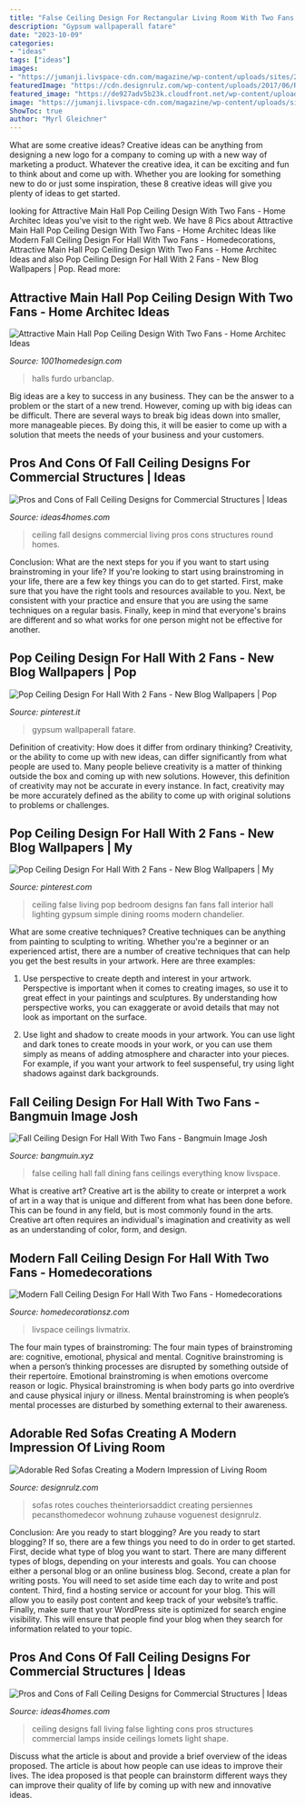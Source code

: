 ```yaml
---
title: "False Ceiling Design For Rectangular Living Room With Two Fans : Pop Ceiling Design For Hall With 2 Fans"
description: "Gypsum wallpaperall fatare"
date: "2023-10-09"
categories:
- "ideas"
tags: ["ideas"]
images:
- "https://jumanji.livspace-cdn.com/magazine/wp-content/uploads/sites/2/2020/08/13010926/Cover-19.png"
featuredImage: "https://cdn.designrulz.com/wp-content/uploads/2017/06/Red-Sofas-interior-16.jpg"
featured_image: "https://de927adv5b23k.cloudfront.net/wp-content/uploads/2018/08/30151826/furdo-51.jpeg"
image: "https://jumanji.livspace-cdn.com/magazine/wp-content/uploads/sites/2/2020/08/13010926/Cover-19.png"
ShowToc: true
author: "Myrl Gleichner"
---
```



What are some creative ideas?
Creative ideas can be anything from designing a new logo for a company to coming up with a new way of marketing a product. Whatever the creative idea, it can be exciting and fun to think about and come up with. Whether you are looking for something new to do or just some inspiration, these 8 creative ideas will give you plenty of ideas to get started.

	

		
looking for Attractive Main Hall Pop Ceiling Design With Two Fans - Home Architec Ideas you've visit to the right web. We have 8 Pics about Attractive Main Hall Pop Ceiling Design With Two Fans - Home Architec Ideas like Modern Fall Ceiling Design For Hall With Two Fans - Homedecorations, Attractive Main Hall Pop Ceiling Design With Two Fans - Home Architec Ideas and also Pop Ceiling Design For Hall With 2 Fans - New Blog Wallpapers | Pop. Read more:
		
    
## Attractive Main Hall Pop Ceiling Design With Two Fans - Home Architec Ideas

<img loading=lazy src="https://de927adv5b23k.cloudfront.net/wp-content/uploads/2018/08/30151826/furdo-51.jpeg" onerror="this.onerror=null;this.src='https://tse3.mm.bing.net/th?id=OIP.yo99v2WwNl_VEvxrwusKnAHaFG&amp;pid=15.1';" alt="Attractive Main Hall Pop Ceiling Design With Two Fans - Home Architec Ideas">

_Source: 1001homedesign.com_

>halls furdo urbanclap. 

	

Big ideas are a key to success in any business. They can be the answer to a problem or the start of a new trend. However, coming up with big ideas can be difficult. There are several ways to break big ideas down into smaller, more manageable pieces. By doing this, it will be easier to come up with a solution that meets the needs of your business and your customers.

    
## Pros And Cons Of Fall Ceiling Designs For Commercial Structures | Ideas

<img loading=lazy src="http://www.ideas4homes.com/wp-content/uploads/2015/08/Mesmerizing-Living-Room-with-White-Sofa-and-Round-Table-under-Awesome-Fall-Ceiling-Designs.jpg" onerror="this.onerror=null;this.src='https://tse4.mm.bing.net/th?id=OIP.a3NDmX5nE2qOsvUGH0unBQHaFj&amp;pid=15.1';" alt="Pros and Cons of Fall Ceiling Designs for Commercial Structures | Ideas">

_Source: ideas4homes.com_

>ceiling fall designs commercial living pros cons structures round homes. 

	

Conclusion: What are the next steps for you if you want to start using brainstroming in your life?
If you're looking to start using brainstroming in your life, there are a few key things you can do to get started. First, make sure that you have the right tools and resources available to you. Next, be consistent with your practice and ensure that you are using the same techniques on a regular basis. Finally, keep in mind that everyone's brains are different and so what works for one person might not be effective for another.

    
## Pop Ceiling Design For Hall With 2 Fans - New Blog Wallpapers | Pop

<img loading=lazy src="https://i.pinimg.com/originals/e4/83/ae/e483aedac26f818d011e7ab3563f2ac5.jpg" onerror="this.onerror=null;this.src='https://tse4.mm.bing.net/th?id=OIP.p2ceHSd8u0XTyopANFXmlQHaE8&amp;pid=15.1';" alt="Pop Ceiling Design For Hall With 2 Fans - New Blog Wallpapers | Pop">

_Source: pinterest.it_

>gypsum wallpaperall fatare. 

	

Definition of creativity: How does it differ from ordinary thinking?
Creativity, or the ability to come up with new ideas, can differ significantly from what people are used to. Many people believe creativity is a matter of thinking outside the box and coming up with new solutions. However, this definition of creativity may not be accurate in every instance. In fact, creativity may be more accurately defined as the ability to come up with original solutions to problems or challenges.

    
## Pop Ceiling Design For Hall With 2 Fans - New Blog Wallpapers | My

<img loading=lazy src="https://i.pinimg.com/236x/a8/90/26/a89026e48a4c3669f741e68aacd4a96e--false-ceiling-with-fan-ceiling-design.jpg" onerror="this.onerror=null;this.src='https://tse4.mm.bing.net/th?id=OIP.DLZGVbjc-g6Q6W0YhqVz_AHaLE&amp;pid=15.1';" alt="Pop Ceiling Design For Hall With 2 Fans - New Blog Wallpapers | My">

_Source: pinterest.com_

>ceiling false living pop bedroom designs fan fans fall interior hall lighting gypsum simple dining rooms modern chandelier. 

	

What are some creative techniques?
Creative techniques can be anything from painting to sculpting to writing. Whether you're a beginner or an experienced artist, there are a number of creative techniques that can help you get the best results in your artwork. Here are three examples:
1. Use perspective to create depth and interest in your artwork. Perspective is important when it comes to creating images, so use it to great effect in your paintings and sculptures. By understanding how perspective works, you can exaggerate or avoid details that may not look as important on the surface.

2. Use light and shadow to create moods in your artwork. You can use light and dark tones to create moods in your work, or you can use them simply as means of adding atmosphere and character into your pieces. For example, if you want your artwork to feel suspenseful, try using light shadows against dark backgrounds.

    
## Fall Ceiling Design For Hall With Two Fans - Bangmuin Image Josh

<img loading=lazy src="https://jumanji.livspace-cdn.com/magazine/wp-content/uploads/sites/2/2020/08/12231754/Image-9.jpg" onerror="this.onerror=null;this.src='https://tse3.mm.bing.net/th?id=OIP.i5EcLxEAtXjsAz75qxN6zwHaE8&amp;pid=15.1';" alt="Fall Ceiling Design For Hall With Two Fans - Bangmuin Image Josh">

_Source: bangmuin.xyz_

>false ceiling hall fall dining fans ceilings everything know livspace. 

	

What is creative art?
Creative art is the ability to create or interpret a work of art in a way that is unique and different from what has been done before. This can be found in any field, but is most commonly found in the arts. Creative art often requires an individual's imagination and creativity as well as an understanding of color, form, and design.

    
## Modern Fall Ceiling Design For Hall With Two Fans - Homedecorations

<img loading=lazy src="https://jumanji.livspace-cdn.com/magazine/wp-content/uploads/sites/2/2020/08/13010926/Cover-19.png" onerror="this.onerror=null;this.src='https://tse3.mm.bing.net/th?id=OIP.mZuXQmGzzekP_S71GFbpBwHaD4&amp;pid=15.1';" alt="Modern Fall Ceiling Design For Hall With Two Fans - Homedecorations">

_Source: homedecorationsz.com_

>livspace ceilings livmatrix. 

	

The four main types of brainstroming:
The four main types of brainstroming are: cognitive, emotional, physical and mental. Cognitive brainstroming is when a person’s thinking processes are disrupted by something outside of their repertoire. Emotional brainstroming is when emotions overcome reason or logic. Physical brainstroming is when body parts go into overdrive and cause physical injury or illness. Mental brainstroming is when people’s mental processes are disturbed by something external to their awareness.

    
## Adorable Red Sofas Creating A Modern Impression Of Living Room

<img loading=lazy src="https://cdn.designrulz.com/wp-content/uploads/2017/06/Red-Sofas-interior-16.jpg" onerror="this.onerror=null;this.src='https://tse2.mm.bing.net/th?id=OIP.lGDCZ6QNP4H2vcGnzYHeiQHaHa&amp;pid=15.1';" alt="Adorable Red Sofas Creating a Modern Impression of Living Room">

_Source: designrulz.com_

>sofas rotes couches theinteriorsaddict creating persiennes pecansthomedecor wohnung zuhause voguenest designrulz. 

	

Conclusion: Are you ready to start blogging?
Are you ready to start blogging? If so, there are a few things you need to do in order to get started. First, decide what type of blog you want to start. There are many different types of blogs, depending on your interests and goals. You can choose either a personal blog or an online business blog. Second, create a plan for writing posts. You will need to set aside time each day to write and post content. Third, find a hosting service or account for your blog. This will allow you to easily post content and keep track of your website’s traffic. Finally, make sure that your WordPress site is optimized for search engine visibility. This will ensure that people find your blog when they search for information related to your topic.

    
## Pros And Cons Of Fall Ceiling Designs For Commercial Structures | Ideas

<img loading=lazy src="http://www.ideas4homes.com/wp-content/uploads/2015/08/Gorgeous-Lamps-on-Grey-Ceilingpaper-using-Fall-Ceiling-Designs-inside-Spacious-Living-Room.jpg" onerror="this.onerror=null;this.src='https://tse4.mm.bing.net/th?id=OIP.vdhhDsz1n0MIZ6c1wSVyLQHaFj&amp;pid=15.1';" alt="Pros and Cons of Fall Ceiling Designs for Commercial Structures | Ideas">

_Source: ideas4homes.com_

>ceiling designs fall living false lighting cons pros structures commercial lamps inside ceilings lomets light shape. 

	

Discuss what the article is about and provide a brief overview of the ideas proposed.
The article is about how people can use ideas to improve their lives. The idea proposed is that people can brainstorm different ways they can improve their quality of life by coming up with new and innovative ideas.

